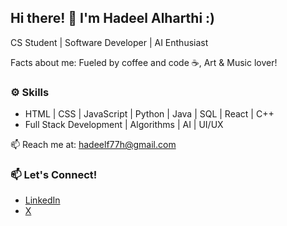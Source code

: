 ## Hi there! 👋 I'm Hadeel Alharthi :)
CS Student | Software Developer | AI Enthusiast

Facts about me: Fueled by coffee and code ☕, Art & Music lover!

### ⚙️ Skills  
- HTML | CSS | JavaScript | Python | Java | SQL | React | C++
- Full Stack Development | Algorithms | AI | UI/UX 

📫 Reach me at: hadeelf77h@gmail.com

### 📫 Let's Connect!  
- [LinkedIn](https://linkedin.com/in/hadeelalharthi)  
- [X](https://x.com/hadeelfai)  
<!--
**hadeelfai/hadeelfai** is a ✨ _special_ ✨ repository because its `README.md` (this file) appears on your GitHub profile.

Here are some ideas to get you started:

- 🔭 I’m currently working on ...
- 🌱 I’m currently learning ...
- 👯 I’m looking to collaborate on ...
- 🤔 I’m looking for help with ...
- 💬 Ask me about ...
- 📫 How to reach me: ...
- 😄 Pronouns: ...
- ⚡ Fun fact: ...
-->
